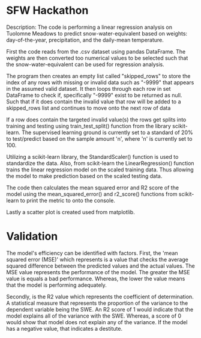 # SFW Hackathon
Description:
The code is performing a linear regression analysis on Tuolomne Meadows to predict
snow-water-equivalent based on weights: day-of-the-year, precipitation, and the daily-mean temperature.

First the code reads from the .csv dataset using pandas DataFrame. The weights are then converted too
numerical values to be selected such that the snow-water-equivalent can be used for regression analysis.

The program then creates an empty list called "skipped_rows" to store the index of any rows with missing
or invalid data such as "-9999" that appears in the assumed valid dataset. It then loops through each row
in set DataFrame to check if, specifically "-9999" exist to be returned as null. Such that if it does contain
the invalid value that row will be added to a skipped_rows list and continues to move onto the next row of data

If a row does contain the targeted invalid value(s) the rows get splits into training and testing using
train_test_split() function from the library scikit-learn. The supervised learning ground is currently
set to a standard of 20% to test/predict based on the sample amount 'n', where 'n' is currently set to 100.

Utilizing a scikit-learn library, the StandardScaler() function is used to standardize the data. Also, from
scikit-learn the LinearRegression() function trains the linear regression model on the scaled training data.
Thus allowing the model to make prediction based on the scaled testing data.

The code then calculates the mean squared error and R2 score of the model using the mean_squared_error()
and r2_score() functions from scikit-learn to print the metric to onto the console.

Lastly a scatter plot is created used from matplotlib.

# Validation
The model's efficiency can be identified with factors. First, the 'mean squared error (MSE)' which represents 
is a value that checks the average squared difference between the predicted values and the actual values.
The MSE value represents the performance of the model. The greater the MSE value is equals a bad performance.
Whereas, the lower the value means that the model is performing adequately.

Secondly, is the R2 value which represents the coefficient of determination. A statistical measure that represents
the proportion of the variance to the dependent variable being the SWE. An R2 score of 1 would indicate that the
model explains all of the variance with the SWE. Whereas, a score of 0 would show that model does not explain
any of the variance. If the model has a negative value, that indicates a destitute.